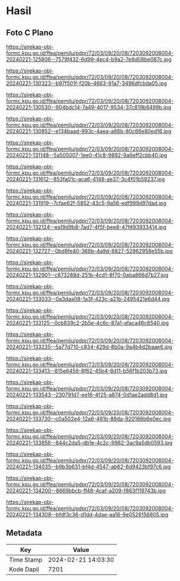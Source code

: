 # Hasil

## Foto C Plano

https://sirekap-obj-formc.kpu.go.id/ffea/pemilu/pdpr/72/03/09/20/08/7203092008004-20240221-125806--7579f432-6d99-4ec4-b9a2-7e8d08be087c.jpg

https://sirekap-obj-formc.kpu.go.id/ffea/pemilu/pdpr/72/03/09/20/08/7203092008004-20240221-130323--b97f501f-f20b-4663-91a7-3496dfcbda05.jpg

https://sirekap-obj-formc.kpu.go.id/ffea/pemilu/pdpr/72/03/09/20/08/7203092008004-20240221-130530--904bdc14-7a49-4017-9534-37c819b8499b.jpg

https://sirekap-obj-formc.kpu.go.id/ffea/pemilu/pdpr/72/03/09/20/08/7203092008004-20240221-130852--e134baad-993c-4aea-a66b-80c66e80ed16.jpg

https://sirekap-obj-formc.kpu.go.id/ffea/pemilu/pdpr/72/03/09/20/08/7203092008004-20240221-131148--5a505007-1ee0-41c8-9892-9a6eff2cbb40.jpg

https://sirekap-obj-formc.kpu.go.id/ffea/pemilu/pdpr/72/03/09/20/08/7203092008004-20240221-131612--853fa01c-aca6-4148-ae37-3c4f01b59237.jpg

https://sirekap-obj-formc.kpu.go.id/ffea/pemilu/pdpr/72/03/09/20/08/7203092008004-20240221-131919--7cfae62f-5852-43c5-9a56-edf999d97dad.jpg

https://sirekap-obj-formc.kpu.go.id/ffea/pemilu/pdpr/72/03/09/20/08/7203092008004-20240221-132124--ea19d9b8-7ad7-4f5f-bee8-47f493933414.jpg

https://sirekap-obj-formc.kpu.go.id/ffea/pemilu/pdpr/72/03/09/20/08/7203092008004-20240221-132727--0bd8fe40-368b-4a9d-8827-52962958e55b.jpg

https://sirekap-obj-formc.kpu.go.id/ffea/pemilu/pdpr/72/03/09/20/08/7203092008004-20240221-132901--c873288d-251b-4cd1-8f70-0aba866d7b27.jpg

https://sirekap-obj-formc.kpu.go.id/ffea/pemilu/pdpr/72/03/09/20/08/7203092008004-20240221-133033--0a3daa08-1a3f-423c-a21b-2495421e6d44.jpg

https://sirekap-obj-formc.kpu.go.id/ffea/pemilu/pdpr/72/03/09/20/08/7203092008004-20240221-133125--0cb839c2-2b5e-4c6c-87a1-afaca46c6540.jpg

https://sirekap-obj-formc.kpu.go.id/ffea/pemilu/pdpr/72/03/09/20/08/7203092008004-20240221-133235--5a77d710-c834-429d-8b0a-9a4b4d2baae6.jpg

https://sirekap-obj-formc.kpu.go.id/ffea/pemilu/pdpr/72/03/09/20/08/7203092008004-20240221-133413--815e6459-8f62-45b4-8d11-b56f1b203b73.jpg

https://sirekap-obj-formc.kpu.go.id/ffea/pemilu/pdpr/72/03/09/20/08/7203092008004-20240221-133543--230791d7-ee16-4f25-a874-0d1ae2add8d1.jpg

https://sirekap-obj-formc.kpu.go.id/ffea/pemilu/pdpr/72/03/09/20/08/7203092008004-20240221-133730--c0a502e4-12a6-481b-89da-920166b6e0ec.jpg

https://sirekap-obj-formc.kpu.go.id/ffea/pemilu/pdpr/72/03/09/20/08/7203092008004-20240221-133856--844c2da5-db1e-4c2c-9982-3ac9a5db0593.jpg

https://sirekap-obj-formc.kpu.go.id/ffea/pemilu/pdpr/72/03/09/20/08/7203092008004-20240221-134035--b9b3b631-bf4d-4547-ab62-6d9423bf97c6.jpg

https://sirekap-obj-formc.kpu.go.id/ffea/pemilu/pdpr/72/03/09/20/08/7203092008004-20240221-134200--8669bbcb-ff48-4caf-a209-f863f119743b.jpg

https://sirekap-obj-formc.kpu.go.id/ffea/pemilu/pdpr/72/03/09/20/08/7203092008004-20240221-134308--bfdf3c36-d1dd-4dae-aa16-9e0526156605.jpg


## Metadata

| Key        | Value               |
| ---------- | ------------------- |
| Time Stamp | 2024-02-21 14:03:30 |
| Kode Dapil | 7201                |



